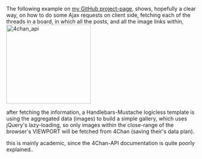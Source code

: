 The following example on <a href="https://github.com/eladkarako/4Chan-JavaScript-Image-Fetcher" title="4Chan-JavaScript-Image-Fetcher" target="_blank">my GitHub project-page</a>, shows, hopefully a clear way, on how to do some Ajax requests on client side, fetching each of the threads in a board, in which all the posts, and all the image links within, <img src="https://icompile.eladkarako.com/_uploads/2015/01/4chan_api.png" alt="4chan_api" width="223" height="210" class="alignright size-full wp-image-2323" />


after fetching the information, a Handlebars-Mustache logicless template is using the aggregated data (images) to build a simple gallery,
which uses jQuery's lazy-loading, so only images within the close-range of the browser's VIEWPORT will be fetched from 4Chan (saving their's data plan).

this is mainly academic, since the 4Chan-API documentation is quite poorly explained..
<br />